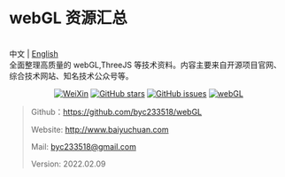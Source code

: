 <p align="center">
  <h1>webGL 资源汇总</h1>
<!--   <img src=""/> -->
  <br>中文 | <a href="README_en.md">English</a>
  <br>全面整理高质量的 webGL,ThreeJS 等技术资料。内容主要来自开源项目官网、综合技术网站、知名技术公众号等。
</p>


<p align="center">
  <a href="#"><img src="https://img.shields.io/badge/Talk-公众号-brightgreen.svg?style=popout-square" alt="WeiXin"></a>
  <a href="https://github.com/byc233518/webGL_guide/stargazers"><img src="https://img.shields.io/github/stars/cbamls/AI_Tutorial.svg?style=popout-square" alt="GitHub stars"></a>
  <a href="https://github.com/byc233518/webGL_guide/issues"><img src="https://img.shields.io/github/issues/byc233518/webGL_guide.svg?style=popout-square" alt="GitHub issues"></a>
    <a href="#"><img src="https://img.shields.io/badge/issue-webGL__guide-red?style=popout-square" alt="webGL"></a>
</p>



> Github：https://github.com/byc233518/webGL
>
> Website: http://www.baiyuchuan.com
>
> Mail:       byc233518@gmail.com
>
> Version: 2022.02.09

